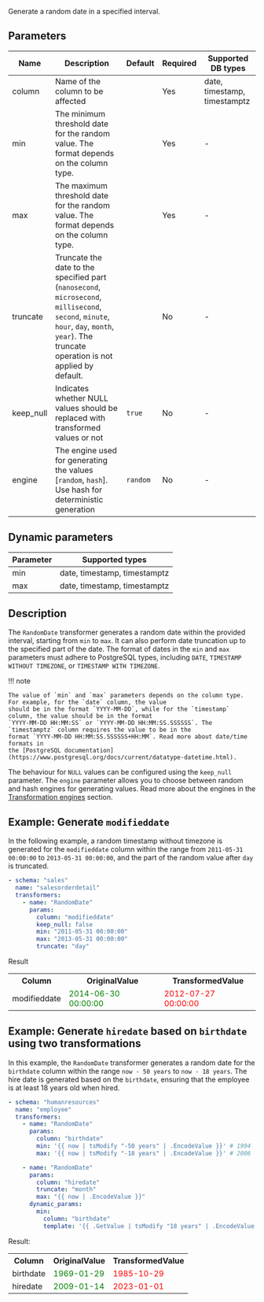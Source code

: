 Generate a random date in a specified interval.

## Parameters

| Name      | Description                                                                                                                                                                                 | Default  | Required | Supported DB types           |
|-----------|---------------------------------------------------------------------------------------------------------------------------------------------------------------------------------------------|----------|----------|------------------------------|
| column    | Name of the column to be affected                                                                                                                                                           |          | Yes      | date, timestamp, timestamptz |
| min       | The minimum threshold date for the random value. The format depends on the column type.                                                                                                     |          | Yes      | -                            |
| max       | The maximum threshold date for the random value. The format depends on the column type.                                                                                                     |          | Yes      | -                            |
| truncate  | Truncate the date to the specified part (`nanosecond`, `microsecond`, `millisecond`, `second`, `minute`, `hour`, `day`, `month`, `year`). The truncate operation is not applied by default. |          | No       | -                            |
| keep_null | Indicates whether NULL values should be replaced with transformed values or not                                                                                                             | `true`   | No       | -                            |
| engine    | The engine used for generating the values [`random`, `hash`]. Use hash for deterministic generation                                                                                         | `random` | No       | -                            |

## Dynamic parameters

| Parameter | Supported types              |
|-----------|------------------------------|
| min       | date, timestamp, timestamptz |
| max       | date, timestamp, timestamptz |

## Description

The `RandomDate` transformer generates a random date within the provided interval, starting from `min` to `max`. It
can also perform date truncation up to the specified part of the date. The format of dates in the `min` and `max`
parameters must adhere to PostgreSQL types, including `DATE`, `TIMESTAMP WITHOUT TIMEZONE`,
or `TIMESTAMP WITH TIMEZONE`.

!!! note

    The value of `min` and `max` parameters depends on the column type. For example, for the `date` column, the value 
    should be in the format `YYYY-MM-DD`, while for the `timestamp` column, the value should be in the format
    `YYYY-MM-DD HH:MM:SS` or `YYYY-MM-DD HH:MM:SS.SSSSSS`. The `timestamptz` column requires the value to be in the
    format `YYYY-MM-DD HH:MM:SS.SSSSSS+HH:MM`. Read more about date/time formats in 
    the [PostgreSQL documentation](https://www.postgresql.org/docs/current/datatype-datetime.html).

The behaviour for `NULL` values can be configured using the `keep_null` parameter. The `engine` parameter allows you to
choose between random and hash engines for generating values. Read more about the engines in
the [Transformation engines](../transformation_engines.md) section.

## Example: Generate `modifieddate`

In the following example, a random timestamp without timezone is generated for the `modifieddate` column within the
range from `2011-05-31 00:00:00` to `2013-05-31 00:00:00`, and the part of the random value after `day` is truncated.

``` yaml title="RandomDate transformer example"
- schema: "sales"
  name: "salesorderdetail"
  transformers:
    - name: "RandomDate"
      params:
        column: "modifieddate"
        keep_null: false
        min: "2011-05-31 00:00:00"
        max: "2013-05-31 00:00:00"
        truncate: "day"
```

Result

<table>
<tr>
<th>Column</th><th>OriginalValue</th><th>TransformedValue</th>
</tr>
<tr>
<td>modifieddate</td><td><span style="color:green">2014-06-30 00:00:00</span></td><td><span style="color:red">2012-07-27 00:00:00</span></td>
</tr>
</table>

## Example: Generate `hiredate` based on `birthdate` using two transformations

In this example, the `RandomDate` transformer generates a random date for the `birthdate` column within the
range `now - 50 years` to `now - 18 years`. The hire date is generated based on the `birthdate`, ensuring that the
employee is at least 18 years old when hired.

```yaml
- schema: "humanresources"
  name: "employee"
  transformers:
    - name: "RandomDate"
      params:
        column: "birthdate"
        min: '{{ now | tsModify "-50 years" | .EncodeValue }}' # 1994
        max: '{{ now | tsModify "-18 years" | .EncodeValue }}' # 2006

    - name: "RandomDate"
      params:
        column: "hiredate"
        truncate: "month"
        max: "{{ now | .EncodeValue }}"
      dynamic_params:
        min:
          column: "birthdate"
          template: '{{ .GetValue | tsModify "18 years" | .EncodeValue }}' # min age 18 years
```

Result:

<table>
<tr>
<th>Column</th><th>OriginalValue</th><th>TransformedValue</th>
</tr>
<tr>
<td>birthdate</td><td><span style="color:green">1969-01-29</span></td><td><span style="color:red">1985-10-29</span></td>
</tr>
<tr>
<td>hiredate</td><td><span style="color:green">2009-01-14</span></td><td><span style="color:red">2023-01-01</span></td>
</tr>
</table>


